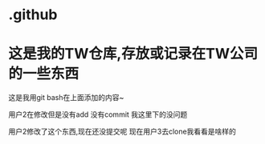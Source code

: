 # .github


# 这是我的TW仓库,存放或记录在TW公司的一些东西

这是我用git bash在上面添加的内容~


用户2在修改但是没有add 没有commit 我这里下的没问题


用户2修改了这个东西,现在还没提交呢 现在用户3去clone我看看是啥样的


 
